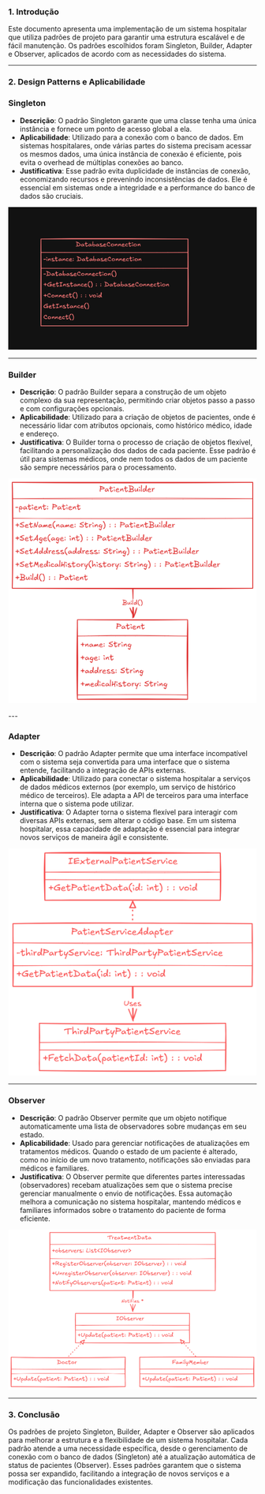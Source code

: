 
### 1. Introdução

Este documento apresenta uma implementação de um sistema hospitalar que utiliza padrões de projeto para garantir uma estrutura escalável e de fácil manutenção. Os padrões escolhidos foram Singleton, Builder, Adapter e Observer, aplicados de acordo com as necessidades do sistema.

---
### 2. Design Patterns e Aplicabilidade

### Singleton

- **Descrição**: O padrão Singleton garante que uma classe tenha uma única instância e fornece um ponto de acesso global a ela.
- **Aplicabilidade**: Utilizado para a conexão com o banco de dados. Em sistemas hospitalares, onde várias partes do sistema precisam acessar os mesmos dados, uma única instância de conexão é eficiente, pois evita o overhead de múltiplas conexões ao banco.
- **Justificativa**: Esse padrão evita duplicidade de instâncias de conexão, economizando recursos e prevenindo inconsistências de dados. Ele é essencial em sistemas onde a integridade e a performance do banco de dados são cruciais.

<center>

![Singleton](/doc/diagrams/singleton.png)

</center>


---
### Builder

- **Descrição**: O padrão Builder separa a construção de um objeto complexo da sua representação, permitindo criar objetos passo a passo e com configurações opcionais.
- **Aplicabilidade**: Utilizado para a criação de objetos de pacientes, onde é necessário lidar com atributos opcionais, como histórico médico, idade e endereço.
- **Justificativa**: O Builder torna o processo de criação de objetos flexível, facilitando a personalização dos dados de cada paciente. Esse padrão é útil para sistemas médicos, onde nem todos os dados de um paciente são sempre necessários para o processamento.


<center>

![builder](/doc/diagrams/builder.png)

</center>
---

### Adapter

- **Descrição**: O padrão Adapter permite que uma interface incompatível com o sistema seja convertida para uma interface que o sistema entende, facilitando a integração de APIs externas.
- **Aplicabilidade**: Utilizado para conectar o sistema hospitalar a serviços de dados médicos externos (por exemplo, um serviço de histórico médico de terceiros). Ele adapta a API de terceiros para uma interface interna que o sistema pode utilizar.
- **Justificativa**: O Adapter torna o sistema flexível para interagir com diversas APIs externas, sem alterar o código base. Em um sistema hospitalar, essa capacidade de adaptação é essencial para integrar novos serviços de maneira ágil e consistente.

<center>

![adapter](/doc/diagrams/adapter.png)

</center>

---

### Observer

- **Descrição**: O padrão Observer permite que um objeto notifique automaticamente uma lista de observadores sobre mudanças em seu estado.
- **Aplicabilidade**: Usado para gerenciar notificações de atualizações em tratamentos médicos. Quando o estado de um paciente é alterado, como no início de um novo tratamento, notificações são enviadas para médicos e familiares.
- **Justificativa**: O Observer permite que diferentes partes interessadas (observadores) recebam atualizações sem que o sistema precise gerenciar manualmente o envio de notificações. Essa automação melhora a comunicação no sistema hospitalar, mantendo médicos e familiares informados sobre o tratamento do paciente de forma eficiente.


<center>

![observer](/doc/diagrams/observer.png)

</center>

---

### 3. Conclusão

Os padrões de projeto Singleton, Builder, Adapter e Observer são aplicados para melhorar a estrutura e a flexibilidade de um sistema hospitalar. Cada padrão atende a uma necessidade específica, desde o gerenciamento de conexão com o banco de dados (Singleton) até a atualização automática de status de pacientes (Observer). Esses padrões garantem que o sistema possa ser expandido, facilitando a integração de novos serviços e a modificação das funcionalidades existentes.
